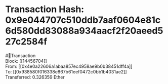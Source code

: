 
Transaction Hash: 0x9e044707c510ddb7aaf0604e81c6d580dd83088a934aacf2f20aeed527c2584f
====================================================================================
  
#💸Transaction  
Block: [[14456704]]  
From: [[0x4e0a22606a1abaa857ec4958ae9b0b38451dff4a]]  
To: [[0x938580f016338e867b61eef0472c0bb1b4031ae2]]  
Transferred: 0.326359 Ether